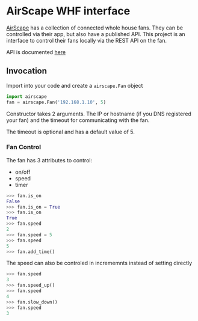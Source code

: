 # AirScape WHF interface
[AirScape](https://airscapefans.com) has a collection of connected whole house fans.  They can be controlled via their app, but also have a published API.  This project is an interface to control their fans locally via the REST API on the fan.

API is documented [here](https://blog.airscapefans.com/archives/gen-2-controls-api)

## Invocation
Import into your code and create a `airscape.Fan` object

```python
import airscape
fan = airscape.Fan('192.168.1.10', 5)
```
Constructor takes 2 arguments.  The IP or hostname (if you DNS registered your fan) and the timeout for communicating with the fan.

The timeout is optional and has a default value of 5.

### Fan Control
The fan has 3 attributes to control:
* on/off
* speed
* timer
```python
>>> fan.is_on
False
>>> fan.is_on = True
>>> fan.is_on
True
>>> fan.speed
2
>>> fan.speed = 5
>>> fan.speed
5
>>> fan.add_time()

```

The speed can also be controled in incrememnts instead of setting directly
```python
>>> fan.speed
3
>>> fan.speed_up()
>>> fan.speed
4
>>> fan.slow_down()
>>> fan.speed
3
```
